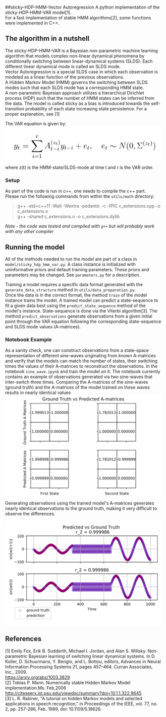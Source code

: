 ##sticky-HDP-HMM-Vector Autoregression
A python implementation of the sticky-HDP-HMM-VAR model[1].  
For a fast implementation of stable HMM algorithms[2], some functions were implemented in C++.

## The algorithm in a nutshell
The sticky-HDP-HMM-VAR is a Bayesian non-parametric machine learning algorithm that models complex non-linear dynamical phenomena by conditionally switching between linear-dynamical systems (SLDS). 
Each different linear dynamical mode is called an SLDS mode.  
Vector Autoregression is a special SLDS case in which each observation is modeled as a linear function of the previous observations.   
A Hidden Markov Model (HMM) governs the switching between SLDS modes such that each SLDS mode has a corresponding  HMM state.   
A non-parametric Bayesian approach utilizes a hierarchical Dirichlet process (HDP) such that the number of HMM states can be inferred from the data. The model is called sticky as a bias is introduced towards the self-transition probability of each state increasing state persistence. 
For a proper explanation, see [1]

The VAR equation is given by:  
![VAR_equation](images/var_equation.png?raw=true "Equation")  
where z(t) is the HMM-state/SLDS-mode at time t and r is the VAR order.

### Setup
As part of the code is run in c++, one needs to compile the c++ part.  
Please run the following commands from within the `utils/math` directory:
> g++ -std=c++11 -Wall -Wextra -pedantic -c -fPIC c_extensions.cpp -o c_extensions.o  
> g++ -shared c_extensions.o -o c_extensions.dylib

*Note - the code was tested and compiled with `g++` but will probably work with any other compiler*

## Running the model
All of the methods needed to run the model are part of a class in `model/sticky_hdp_hmm_var.py`.
A class instance is initialized with uninformative priors and default training parameters.
These priors and parameters may be changed. See `parameters.py` for a description. 

Training a model requires a specific data format generated with
 the `generate_data_structure` method in `utils/data_preparation.py`.  
Once the data is in the correct format, the method `train` of the model instance trains the model.
A trained model can predict a state-sequence to fit a given data best using the `predict_state_sequence` method of the model's instance. State-sequence is done via the Viterbi algorithm[3].
The method `predict_observations` generate observations from a given initial point through the VAR equation following the corresponding state-sequence and SLDS mode values (A-matrices).

### Notebook Example
As a sanity check, one can construct observations from a state-space representation of different sine-waves originating from known A-matrices and verify that the models can match the number of states, their switching times the values of their A-matrices to reconstruct the observations. 
In the notebook `sine_wave.ipynb` and train the model on it.
The notebook currently contains an example of observations generated via two sine-waves that inter-switch three times.
Comparing the A-matrices of the sine-waves (ground truth) and the A-matrices of the model trained on these waves 
results in nearly identical values
![A_matrices](images/a_matrices.png)
Generating observations using the trained model's A-matrices generates nearly identical observations to the ground truth, making it very difficult to observe the differences. 

![sine_wave](images/sine_wave.png)




## References
[1] Emily Fox, Erik B. Sudderth, Michael I. Jordan, and Alan S. Willsky. Non-parametric
Bayesian learning of switching linear dynamical systems. In D. Koller, D. Schuurmans,
Y. Bengio, and L. Bottou, editors, Advances in Neural Information Processing Systems 21,
pages 457–464. Curran Associates, Inc., 2009.  
https://arxiv.org/abs/1003.3829  
[2] Tobias P. Mann.  Numerically stable Hidden Markov Model implementation.Ms. Feb,2006  
http://citeseerx.ist.psu.edu/viewdoc/summary?doi=10.1.1.322.9645  
[3] L. R. Rabiner, "A tutorial on hidden Markov models and selected applications in speech recognition," in Proceedings of the IEEE, vol. 77, no. 2, pp. 257-286, Feb. 1989, doi: 10.1109/5.18626. 

